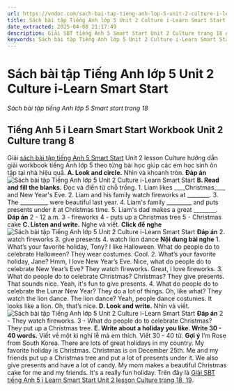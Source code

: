 ```yaml
---
url: https://vndoc.com/sach-bai-tap-tieng-anh-lop-5-unit-2-culture-i-learn-smart-start-322771
title: Sách bài tập Tiếng Anh lớp 5 Unit 2 Culture i-Learn Smart Start - Sách bài tập tiếng Anh lớp 5 Smart start trang 18 - VnDoc.com
date_extracted: 2025-04-08 21:17:49
description: Giải SBT tiếng Anh 5 Smart Start Unit 2 Culture trang 18 giúp các em chuẩn bị bài tập tiếng Anh tại nhà hiệu quả.
keywords: Sách bài tập Tiếng Anh lớp 5 Unit 2 Culture i-Learn Smart Start,Sách bài tập tiếng Anh lớp 5 Smart start trang 18,smart start grade 5 workbook unit 2 Culture,sách bài tập tiếng anh lớp 5 i learn smart start unit 2 Culture,i Learn Smart Start 5 workbook unit 2 Culture
---
```


# Sách bài tập Tiếng Anh lớp 5 Unit 2 Culture i-Learn Smart Start
 _Sách bài tập tiếng Anh lớp 5 Smart start trang 18_
## Tiếng Anh 5 i Learn Smart Start Workbook Unit 2 Culture trang 8
Giải [sách bài tập tiếng Anh 5 Smart Start](<https://vndoc.com/sach-bai-tap-tieng-anh-lop-5-i-learn-smart-start>) Unit 2 lesson Culture hướng dẫn giải workbook tiếng Anh lớp 5 theo từng bài học giúp các em học sinh ôn tập tại nhà hiệu quả.
**A. Look and circle.** Nhìn và khoanh tròn.
**Đáp án**
![Sách bài tập Tiếng Anh lớp 5 Unit 2 Culture i-Learn Smart Start](https://i.vdoc.vn/data/image/2024/06/24/sach-bai-tap-tieng-anh-lop-5-unit-2-culture-i-learn-smart-start-1.png)
**B. Read and fill the blanks.** Đọc và điền từ chỗ trống. 
1\. Liam likes \_\_\_\_Christmas\_\_\_\_ and New Year's Eve.
2\. Liam and his family watch fireworks at \_\_\_\_\_\_\_\_.
3\. The \_\_\_\_\_\_\_\_\_\_ were beautiful last year.
4\. Liam's family \_\_\_\_\_\_\_\_\_ and puts presents under it at Christmas time.
5\. Liam's dad makes a great \_\_\_\_\_\_\_\_.
**Đáp án**
2 - 12 a.m.
3 - fireworks
4 - puts up a Christmas tree
5 - Christmas cake
**C. Listen and write.** Nghe và viết. 
**Click để nghe**
![Sách bài tập Tiếng Anh lớp 5 Unit 2 Culture i-Learn Smart Start](https://i.vdoc.vn/data/image/2024/06/24/sach-bai-tap-tieng-anh-lop-5-unit-2-culture-i-learn-smart-start-3.png)
**Đáp án**
2\. watch fireworks
3\. give presents
4\. watch lion dance
**Nội dung bài nghe**
1\. What’s your favorite holiday, Tony?
I like Halloween.
What do people do to celebrate Halloween?
They wear costumes.
Cool.
2\. What’s your favorite holiday, Jane?
Hmm, I love New Year’s Eve.
Nice, what do people do to celebrate New Year’s Eve?
They watch fireworks.
Great, I love fireworks.
3\. What do people do to celebrate Christmas?
Christmas? They give presents.
That sounds nice.
Yeah, it's fun to give presents.
4\. What do people do to celebrate the Lunar New Year?
They do a lot of things.
Oh, like what?
They watch the lion dance.
The lion dance?
Yeah, people dance costumes. It looks like a lion.
Oh, that’s nice.
**D. Look and write.** Nhìn và viết. 
![Sách bài tập Tiếng Anh lớp 5 Unit 2 Culture i-Learn Smart Start](https://i.vdoc.vn/data/image/2024/06/24/sach-bai-tap-tieng-anh-lop-5-unit-2-culture-i-learn-smart-start-4.png)
**Đáp án**
2 - They watch fireworks.
3 - What do people do to celebrate Christmas?
They put up a Christmas tree.
**E. Write about a holiday you like. Write 30 - 40 words.** Viết về một kì nghỉ lễ mà em thích. Viết 30 - 40 từ. 
**Gợi ý**
I’m Rose from South Korea. There are lots of great holidays in my country. My favorite holiday is Christmas. Christmas is on December 25th. Me and my friends put up a Christmas tree and put a lot of presents under it. We also give presents and have a lot of candy. My mom makes a beautiful Christmas cake for me and my friends. It's a really fun holiday.
Trên đây là [Giải SBT tiếng Anh 5 i Learn Smart Start Unit 2 lesson Culture trang 18, 19](<https://vndoc.com/sach-bai-tap-tieng-anh-lop-5-unit-2-culture-i-learn-smart-start-322771>).
